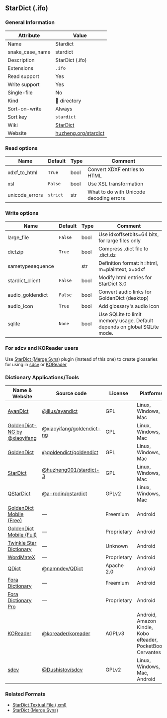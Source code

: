 ## StarDict (.ifo)

### General Information

| Attribute       | Value                                                |
| --------------- | ---------------------------------------------------- |
| Name            | Stardict                                             |
| snake_case_name | stardict                                             |
| Description     | StarDict (.ifo)                                      |
| Extensions      | `.ifo`                                               |
| Read support    | Yes                                                  |
| Write support   | Yes                                                  |
| Single-file     | No                                                   |
| Kind            | 📁 directory                                          |
| Sort-on-write   | Always                                               |
| Sort key        | `stardict`                                           |
| Wiki            | [StarDict](https://en.wikipedia.org/wiki/StarDict)   |
| Website         | [huzheng.org/stardict](http://huzheng.org/stardict/) |

### Read options

| Name           | Default  | Type | Comment                                 |
| -------------- | -------- | ---- | --------------------------------------- |
| xdxf_to_html   | `True`   | bool | Convert XDXF entries to HTML            |
| xsl            | `False`  | bool | Use XSL transformation                  |
| unicode_errors | `strict` | str  | What to do with Unicode decoding errors |

### Write options

| Name             | Default | Type | Comment                                                                  |
| ---------------- | ------- | ---- | ------------------------------------------------------------------------ |
| large_file       | `False` | bool | Use idxoffsetbits=64 bits, for large files only                          |
| dictzip          | `True`  | bool | Compress .dict file to .dict.dz                                          |
| sametypesequence |         | str  | Definition format: h=html, m=plaintext, x=xdxf                           |
| stardict_client  | `False` | bool | Modify html entries for StarDict 3.0                                     |
| audio_goldendict | `False` | bool | Convert audio links for GoldenDict (desktop)                             |
| audio_icon       | `True`  | bool | Add glossary's audio icon                                                |
| sqlite           | `None`  | bool | Use SQLite to limit memory usage. Default depends on global SQLite mode. |

### For sdcv and KOReader users

Use [StarDict (Merge Syns)](./stardict_merge_syns.md) plugin (instead of this one) to create glossaries for using in [sdcv](https://dushistov.github.io/sdcv/) or [KOReader](http://koreader.rocks/)

### Dictionary Applications/Tools

| Name & Website                                                                            | Source code                                                              | License     | Platforms                                                   | Language |
| ----------------------------------------------------------------------------------------- | ------------------------------------------------------------------------ | ----------- | ----------------------------------------------------------- | -------- |
| [AyanDict](https://github.com/ilius/ayandict)                                             | [@ilius/ayandict](https://github.com/ilius/ayandict)                     | GPL         | Linux, Windows, Mac                                         | Go       |
| [GoldenDict-NG by @xiaoyifang](https://xiaoyifang.github.io/goldendict-ng/)               | [@xiaoyifang/goldendict-ng](https://github.com/xiaoyifang/goldendict-ng) | GPL         | Linux, Windows, Mac                                         | C++      |
| [GoldenDict](http://goldendict.org/)                                                      | [@goldendict/goldendict](https://github.com/goldendict/goldendict)       | GPL         | Linux, Windows, Mac                                         | C++      |
| [StarDict](http://huzheng.org/stardict/)                                                  | [@huzheng001/stardict-3](https://github.com/huzheng001/stardict-3)       | GPL         | Linux, Windows, Mac                                         | C++      |
| [QStarDict](https://github.com/a-rodin/qstardict)                                         | [@a-rodin/qstardict](https://github.com/a-rodin/qstardict)               | GPLv2       | Linux, Windows, Mac                                         | C++      |
| [GoldenDict Mobile (Free)](http://goldendict.mobi/)                                       | ―                                                                        | Freemium    | Android                                                     |          |
| [GoldenDict Mobile (Full)](http://goldendict.mobi/)                                       | ―                                                                        | Proprietary | Android                                                     |          |
| [Twinkle Star Dictionary](https://play.google.com/store/apps/details?id=com.qtier.dict)   | ―                                                                        | Unknown     | Android                                                     |          |
| [WordMateX](https://apkcombo.com/wordmatex/org.d1scw0rld.wordmatex/)                      | ―                                                                        | Proprietary | Android                                                     |          |
| [QDict](https://play.google.com/store/apps/details?id=com.annie.dictionary)               | [@namndev/QDict](https://github.com/namndev/QDict)                       | Apache 2.0  | Android                                                     | Java     |
| [Fora Dictionary](https://play.google.com/store/apps/details?id=com.ngc.fora)             | ―                                                                        | Freemium    | Android                                                     |          |
| [Fora Dictionary Pro](https://play.google.com/store/apps/details?id=com.ngc.fora.android) | ―                                                                        | Proprietary | Android                                                     |          |
| [KOReader](http://koreader.rocks/)                                                        | [@koreader/koreader](https://github.com/koreader/koreader)               | AGPLv3      | Android, Amazon Kindle, Kobo eReader, PocketBook, Cervantes | Lua      |
| [sdcv](https://dushistov.github.io/sdcv/)                                                 | [@Dushistov/sdcv](https://github.com/Dushistov/sdcv)                     | GPLv2       | Linux, Windows, Mac, Android                                | C++      |

### Related Formats

- [StarDict Textual File (.xml)](./stardict_textual.md)
- [StarDict (Merge Syns)](./stardict_merge_syns.md)
